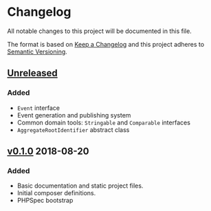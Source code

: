 # Changelog
All notable changes to this project will be documented in this file.

The format is based on [Keep a Changelog](http://keepachangelog.com/en/1.0.0/)
and this project adheres to [Semantic Versioning](http://semver.org/spec/v2.0.0.html).

## [Unreleased]
### Added
- `Event` interface
- Event generation and publishing system
- Common domain tools: `Stringable` and `Comparable` interfaces
- `AggregateRootIdentifier` abstract class

## [v0.1.0] 2018-08-20
### Added
- Basic documentation and static project files.
- Initial composer definitions.
- PHPSpec bootstrap

[Unreleased]: https://github.com/slickframework/cqrs-tools/compare/v0.1.0...HEAD
[v0.1.0]: https://github.com/slickframework/cqrs-tools/compare/85b339f...v0.1.0
